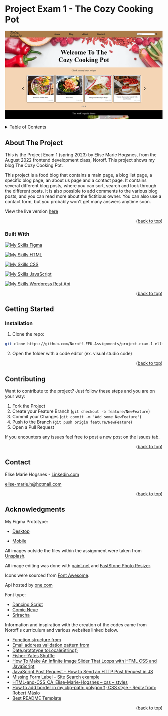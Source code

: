 <a name="readme-top"></a>
#  Project Exam 1 - The Cozy Cooking Pot
[![Rainy Day - Screen Shot][project-screenshot]](https://tourmaline-horse-b596b3.netlify.app/index.html)
<!-- TABLE OF CONTENTS -->
<details>
  <summary>Table of Contents</summary>
  <ol>
    <li>
      <a href="#about-the-project">About The Project</a>
    <ul>
        <li><a href="#built-with">Built With</a></li>
      </ul> 
    </li>
    <li>
      <a href="#getting-started">Getting Started</a>
      <ul>
        <li><a href="#Installation">Installation</a></li>
      </ul>
    </li>
    <li><a href="#Contributing">Contributing</a></li>
    <li><a href="#contact">Contact</a></li>
    <li><a href="#acknowledgments">Acknowledgments</a></li>
  </ol>
</details>



<!-- ABOUT THE PROJECT -->
## About The Project

This is the Project Exam 1 (spring 2023) by Elise Marie Hogsnes, from the August 2022 frontend development class, Noroff. This project shows my blog The Cozy Cooking Pot.

This project is a food blog that contains a main page, a blog list page, a specific blog page, an about us page and a contact page.
It contains several different blog posts, where you can sort, search and look through the different posts.
It is also possible to add comments to the various blog posts, and you can read more about the fictitious owner.
You can also use a contact form, but you probably won't get many answers anytime soon.

View the live version [here](https://tourmaline-horse-b596b3.netlify.app/index.html)

<p align="right">(<a href="#readme-top">back to top</a>)</p>

### Built With

[![My Skills](https://skillicons.dev/icons?i=figma) Figma](https://www.figma.com/)

[![My Skills](https://skillicons.dev/icons?i=html) HTML](https://developer.mozilla.org/en-US/docs/Web/HTML)

[![My Skills](https://skillicons.dev/icons?i=css) CSS](https://developer.mozilla.org/en-US/docs/Web/CSS)

[![My Skills](https://skillicons.dev/icons?i=js) JavaScript](https://developer.mozilla.org/en-US/docs/Web/JavaScript)

[![My Skills](https://skillicons.dev/icons?i=wordpress) Wordpress Rest Api](https://wordpress.com/hosting/?aff=13357&url=https://wordpress.com/hosting/)

<p align="right">(<a href="#readme-top">back to top</a>)</p>


<!-- GETTING STARTED -->
## Getting Started
### Installation
1. Clone the repo:

```bash
git clone https://github.com/Noroff-FEU-Assignments/project-exam-1-elli95
```

2. Open the folder with a code editor (ex. visual studio code)

<p align="right">(<a href="#readme-top">back to top</a>)</p>

<!-- Contributing -->
## Contributing

Want to contribute to the project?
Just follow these steps and you are on your way:

1. Fork the Project
2. Create your Feature Branch (`git checkout -b feature/NewFeature`)
3. Commit your Changes (`git commit -m 'Add some NewFeature'`)
4. Push to the Branch (`git push origin feature/NewFeature`)
5. Open a Pull Request

If you encounters any issues feel free to post a new post on the issues tab.

<p align="right">(<a href="#readme-top">back to top</a>)</p>

<!-- CONTACT -->
## Contact

Elise Marie Hogsnes - [Linkedin.com](https://www.linkedin.com/in/elise-marie-hogsnes-77b13b1aa/)

[elise-marie.h@hotmail.com](mailto:elise-marie.h@hotmail.com)

<p align="right">(<a href="#readme-top">back to top</a>)</p>


<!-- ACKNOWLEDGMENTS -->
## Acknowledgments

My Figma Prototype:
* [Desktop](https://www.figma.com/file/d2TbYrpXCsCdspQe4iZ1Yz/blogg?type=design&node-id=0%3A1&t=Di6mPfUtCp0jQUmS-1)

* [Mobile](https://www.figma.com/file/d2TbYrpXCsCdspQe4iZ1Yz/blogg?type=design&node-id=106%3A67&t=Di6mPfUtCp0jQUmS-1)

All images outside the files within the assignment were taken from [Unsplash](https://unsplash.com/).

All image editing was done with [paint.net](https://www.getpaint.net/) and [FastStone Photo Resizer](https://www.faststone.org/FSResizerDetail.htm).

Icons were sourced from [Font Awesome](https://fontawesome.com).

Api hosted by [one.com](one.com)

Font type:
* [Dancing Script](https://fonts.google.com/specimen/Dancing+Script?category=Handwriting)
* [Comic Neue](https://fonts.google.com/specimen/Comic+Neue)
* [Sriracha](https://fonts.google.com/specimen/Sriracha?category=Handwriting)

Information and inspiration with the creation of the codes came from Noroff's curriculum and various websites linked below.

* [Function structure from](https://content.noroff.dev/javascript-1/form-validation.html#regular-expressions)
* [Email address validation pattern from](https://regexr.com/3e48o)
* [Date.prototype.toLocaleString()](https://developer.mozilla.org/en-US/docs/Web/JavaScript/Reference/Global_Objects/Date/toLocaleString)
* [Fisher–Yates Shuffle](https://bost.ocks.org/mike/shuffle/)
* [How To Make An Infinite Image Slider That Loops with HTML CSS and JavaScript](https://www.youtube.com/watch?v=wjC8iGt67UE)
* [JavaScript Post Request – How to Send an HTTP Post Request in JS](https://www.freecodecamp.org/news/javascript-post-request-how-to-send-an-http-post-request-in-js/)
* [Missing Form Label – Site Search example](https://blog.pope.tech/2020/02/28/missing-form-label-search/)
* [HTML-and-CSS_CA_Elise-Marie-Hogsnes – css – styles](https://github.com/elli95/HTML-and-CSS_CA_Elise-Marie-Hogsnes/blob/main/css/styles.css)
* [How to add border in my clip-path: polygon(); CSS style - Reply from: Robert Máslo](https://stackoverflow.com/questions/31854185/how-to-add-border-in-my-clip-path-polygon-css-style)
* [Best README Template](https://github.com/othneildrew/Best-README-Template/blob/master/README.md)

<p align="right">(<a href="#readme-top">back to top</a>)</p>


[project-screenshot]: images/thecozycookingpot-screenshot.webp
